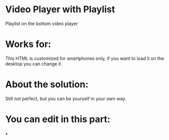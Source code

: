 # Video Player with Playlist

Playlist on the bottom video player

# Works for:

This HTML is customized for smartphones only, if you want to load it on the desktop you can change it.

# About the solution:

Still not perfect, but you can be yourself in your own way.

# You can edit in this part:

• <style> 
• <script> 
• <body>
